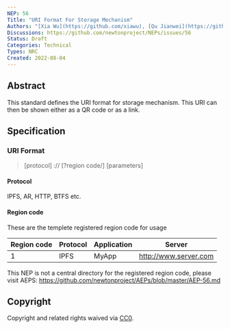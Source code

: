 ```yaml
---
NEP: 56
Title: "URI Format For Storage Mechanism"
Authors: "[Xia Wu](https://github.com/xiawu), [Qu Jianwei](https://github.com/i29), [Wei Xuefeng](https://github.com/weixuefeng), [Piao Yu](https://github.com/Jonny621)"
Discussions: https://github.com/newtonproject/NEPs/issues/56
Status: Draft
Categories: Technical
Types: NRC
Created: 2022-08-04
---
```


## Abstract

This standard defines the URI format for storage mechanism. This URI can then be shown either as a QR code or as a link.

## Specification

### URI Format

> 
> [protocol] :// [?region code/] [parameters] 
> 

#### Protocol

IPFS, AR, HTTP, BTFS etc.

#### Region code

These are the templete registered region code for usage

Region code | Protocol    | Application    | Server
------------|-------------|----------------|---------------------    
1           | IPFS        | MyApp          | http://www.server.com

This NEP is not a central directory for the registered region code, please visit AEPS: 
https://github.com/newtonproject/AEPs/blob/master/AEP-56.md

## Copyright

Copyright and related rights waived via [CC0](https://creativecommons.org/publicdomain/zero/1.0/).
